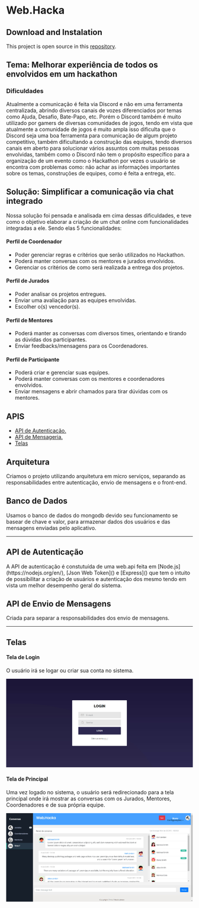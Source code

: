 # Web.Hacka

## Download and Instalation

This project is open source in this [repository](https://github.com/BrunoFutema/HackathonMicroServices).

## Tema: Melhorar experiência de todos os envolvidos em um hackathon

<h3>Dificuldades</h3>
<p>Atualmente a comunicação é feita via Discord e não em uma ferramenta centralizada, abrindo diversos canais de vozes diferenciados por temas como Ajuda, Desafio, Bate-Papo, etc. Porém o Discord também é muito utilizado por gamers de diversas comunidades de jogos, tendo em vista que atualmente a comunidade de jogos é muito ampla isso dificulta que o Discord seja uma boa ferramenta para comunicação de algum projeto competitivo, também dificultando a construção das equipes, tendo diversos canais em aberto para solucionar vários assuntos com muitas pessoas envolvidas, também como o Discord não tem o propósito específico para a organização de um evento como o Hackathon por vezes o usuário se encontra com problemas como: não achar as informações importantes sobre os temas, construções de equipes, como é feita a entrega, etc. </p>

## Solução: Simplificar a comunicação via chat integrado

<p>Nossa solução foi pensada e analisada em cima dessas dificuldades, e teve como o objetivo elaborar a criação de um chat online com funcionalidades integradas a ele. Sendo elas 5 funcionalidades:</p>

<h4>Perfil de Coordenador</h4>
<ul>
    <li>Poder gerenciar regras e critérios que serão utilizados no Hackathon.</li>
    <li>Poderá manter conversas com os mentores e jurados envolvidos.</li>
    <li>Gerenciar os critérios de como será realizada a entrega dos projetos.</li>
</ul>

<h4>Perfil de Jurados</h4>
<ul>
    <li>Poder analisar os projetos entregues.</li>
    <li>Enviar uma avaliação para as equipes envolvidas.</li>
    <li>Escolher o(s) vencedor(s).</li>
</ul>

<h4>Perfil de Mentores</h4>
<ul>
    <li>Poderá manter as conversas com diversos times, orientando e tirando as dúvidas dos participantes.</li>
    <li>Enviar feedbacks/mensagens para os Coordenadores.</li>
</ul>

<h4>Perfil de Participante</h4>
<ul>
    <li>Poderá criar e gerenciar suas equipes.</li>
    <li>Poderá manter conversas com os mentores e coordenadores envolvidos.</li>
    <li>Enviar mensagens e abrir chamados para tirar dúvidas com os mentores.</li>
</ul>

## APIS

<ul>
  <li><a href="#APIAutenticacao">API de Autenticacão.</a></li>
  <li><a href="#APIEnvioMensagens">API de Mensageria.</a></li>
  <li><a href="#Front-End">Telas</a></li>
</ul>

## Arquitetura

<p>Criamos o projeto utilizando arquitetura em micro serviços, separando as responsabilidades entre autenticação, envio de mensagens e o front-end.</p>

## Banco de Dados

<p>Usamos o banco de dados do mongodb devido seu funcionamento se basear de chave e valor, para armazenar dados dos usuários e das mensagens enviadas pelo aplicativo.</p>

<hr>

<h2 id="APIAutenticacao">API de Autenticação</h2>

<p>A API de autenticação é constutuída de uma web.api feita em [Node.js](https://nodejs.org/en/), [Json Web Token]() e [Express]() que tem o intuito de possibilitar a criação de usuários e autenticação dos mesmo tendo em vista um melhor desempenho geral do sistema.</p>

<h2 id="APIEnvioMensagens">API de Envio de Mensagens</h2>

<p>Criada para separar a responsabilidades dos envio de mensagens.</p>

<hr>

<h2 id="Front-End">Telas</h2>

<h4>Tela de Login</h4>
<p>O usuário irá se logar ou criar sua conta no sistema.</p>

<p><img src="https://github.com/BrunoFutema/HackathonMicroServices/blob/master/client-side/public/images/Site/Web.Hacka_Login.jpg" alt="Tela de Login" /></p>

<h4>Tela de Principal</h4>
<p>Uma vez logado no sistema, o usuário será redirecionado para a tela principal onde irá mostrar as conversas com os Jurados, Mentores, Coordenadores e de sua própria equipe.</p>

<p><img src="https://github.com/BrunoFutema/HackathonMicroServices/blob/master/client-side/public/images/Site/Web.Hacka_Admin.jpg" alt="Tela Principal do Sistema" /></p>